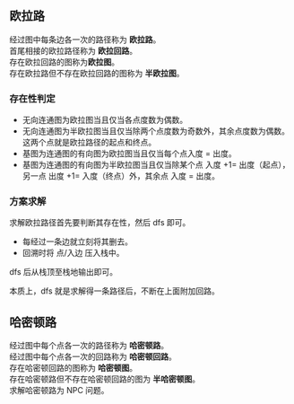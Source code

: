 ## 欧拉路
经过图中每条边各一次的路径称为 **欧拉路**。  
首尾相接的欧拉路径称为 **欧拉回路**。  
存在欧拉回路的图称为**欧拉图**。  
存在欧拉路但不存在欧拉回路的图称为 **半欧拉图**。  

### 存在性判定

- 无向连通图为欧拉图当且仅当各点度数为偶数。
- 无向连通图为半欧拉图当且仅当除两个点度数为奇数外，其余点度数为偶数。  
  这两个点就是欧拉路径的起点和终点。
- 基图为连通图的有向图为欧拉图当且仅当每个点入度 $=$ 出度。
- 基图为连通图的有向图为半欧拉图当且仅当除某个点 入度 $+1=$ 出度（起点），  
  另一点 出度 $+1=$ 入度（终点）外，其余点 入度 $=$ 出度。

### 方案求解

求解欧拉路径首先要判断其存在性，然后 dfs 即可。
- 每经过一条边就立刻将其删去。
- 回溯时将 点/入边 压入栈中。  

dfs 后从栈顶至栈地输出即可。

本质上，dfs 就是求解得一条路径后，不断在上面附加回路。

## 哈密顿路

经过图中每个点各一次的路径称为 **哈密顿路**。  
经过图中每个点各一次的回路称为 **哈密顿回路**。  
存在哈密顿回路的图称为 **哈密顿图**。  
存在哈密顿路但不存在哈密顿回路的图为 **半哈密顿图**。  
求解哈密顿路为 NPC 问题。